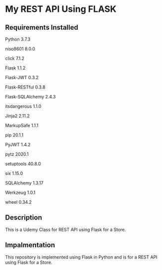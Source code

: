 # My REST API Using FLASK

## Requirements Installed 

Python           3.7.3

niso8601         8.0.0

click            7.1.2

Flask            1.1.2

Flask-JWT        0.3.2

Flask-RESTful    0.3.8

Flask-SQLAlchemy 2.4.3

itsdangerous     1.1.0

Jinja2           2.11.2

MarkupSafe       1.1.1

pip              20.1.1

PyJWT            1.4.2

pytz             2020.1

setuptools       40.8.0

six              1.15.0

SQLAlchemy       1.3.17

Werkzeug         1.0.1

wheel            0.34.2


## Description

This is a Udemy Class for REST API using Flask for a Store.

## Impalmentation

This repository is implemented using Flask in Python and is for a REST API using Flask for a Store.

